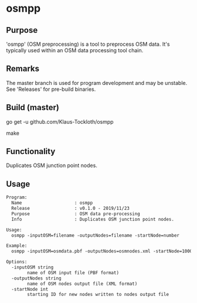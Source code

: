 # osmpp

## Purpose

'osmpp' (OSM preprocessing) is a tool to preprocess OSM data. It's typically used within an OSM data processing tool chain.

## Remarks

The master branch is used for program development and may be unstable. See 'Releases' for pre-build binaries.

## Build (master)

go get -u github.com/Klaus-Tockloth/osmpp

make

## Functionality

Duplicates OSM junction point nodes.


## Usage

```txt
Program:
  Name                    : osmpp
  Release                 : v0.1.0 - 2019/11/23
  Purpose                 : OSM data pre-processing
  Info                    : Duplicates OSM junction point nodes.

Usage:
  osmpp -inputOSM=filename -outputNodes=filename -startNode=number

Example:
  osmpp -inputOSM=osmdata.pbf -outputNodes=osmnodes.xml -startNode=10000000000

Options:
  -inputOSM string
    	name of OSM input file (PBF format)
  -outputNodes string
    	name of OSM nodes output file (XML format)
  -startNode int
    	starting ID for new nodes written to nodes output file
```
